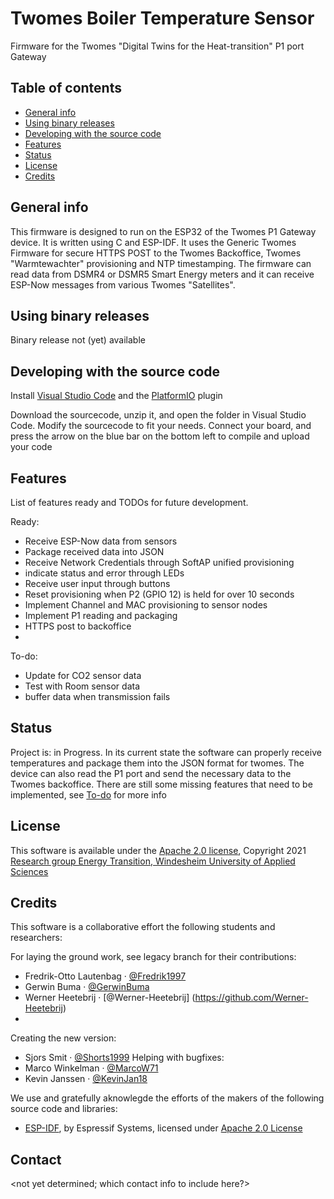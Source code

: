 # Twomes Boiler Temperature Sensor
Firmware for the Twomes "Digital Twins for the Heat-transition" P1 port Gateway

## Table of contents
* [General info](#general-info)
* [Using binary releases](#using-binaries-releases)
* [Developing with the source code ](#developing-with-the-source-code) 
* [Features](#features)
* [Status](#status)
* [License](#license)
* [Credits](#credits)

## General info
This firmware is designed to run on the ESP32 of the Twomes P1 Gateway device. It is written using C and ESP-IDF. It uses the Generic Twomes Firmware for secure HTTPS POST to the Twomes Backoffice, Twomes "Warmtewachter" provisioning and NTP timestamping.
The firmware can read data from DSMR4 or DSMR5 Smart Energy meters and it can receive ESP-Now messages from various Twomes "Satellites".

## Using binary releases
Binary release not (yet) available

## Developing with the source code 
Install [Visual Studio Code](https://code.visualstudio.com/) and the [PlatformIO](https://platformio.org/platformio-ide) plugin

Download the sourcecode, unzip it, and open the folder in Visual Studio Code.
Modify the sourcecode to fit your needs. Connect your board, and press the arrow on the blue bar on the bottom left to compile and upload your code

## Features
List of features ready and TODOs for future development. 

Ready:
* Receive ESP-Now data from sensors
* Package received data into JSON
* Receive Network Credentials through SoftAP unified provisioning
* indicate status and error through LEDs
* Receive user input through buttons
* Reset provisioning when P2 (GPIO 12) is held for over 10 seconds
* Implement Channel and MAC provisioning to sensor nodes
* Implement P1 reading and packaging
* HTTPS post to backoffice
* 
To-do:
* Update for CO2 sensor data
* Test with Room sensor data
* buffer data when transmission fails

## Status
Project is: in Progress.
In its current state the software can properly receive temperatures and package them into the JSON format for twomes. The device can also read the P1 port and send the necessary data to the Twomes backoffice.
There are still some missing features that need to be implemented, see [To-do](#features) for more info

## License
This software is available under the [Apache 2.0 license](./LICENSE.md), Copyright 2021 [Research group Energy Transition, Windesheim University of Applied Sciences](https://windesheim.nl/energietransitie) 

## Credits
This software is a collaborative effort the following students and researchers:

For laying the ground work, see legacy branch for their contributions:
* Fredrik-Otto Lautenbag ·  [@Fredrik1997](https://github.com/Fredrik1997)
* Gerwin Buma ·  [@GerwinBuma](https://github.com/GerwinBuma) 
* Werner Heetebrij ·  [@Werner-Heetebrij] (https://github.com/Werner-Heetebrij)
* 
Creating the new version:
* Sjors Smit ·  [@Shorts1999](https://github.com/Shorts1999)
Helping with bugfixes:
* Marco Winkelman · [@MarcoW71](https://github.com/MarcoW71)
* Kevin Janssen · [@KevinJan18](https://github.com/KevinJan18)


We use and gratefully aknowlegde the efforts of the makers of the following source code and libraries:

* [ESP-IDF](https://github.com/espressif/esp-idf), by Espressif Systems, licensed under [Apache 2.0 License](https://github.com/espressif/esp-idf/blob/master/LICENSE)

## Contact
<not yet determined; which contact info to include here?>
